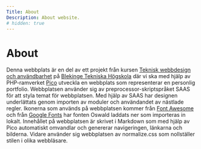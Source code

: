```yaml
---
Title: About
Description: About website.
# hidden: true
---
```


About
======

Denna webbplats är en del av ett projekt från kursen [Teknisk webbdesign och användbarhet](https://dbwebb.se/kurser/design-v3) på [Blekinge Tekniska Högskola](https://www.bth.se/) där vi ska med hjälp av PHP-ramverket [Pico](https://picocms.org/) utveckla en webbplats som representerar en personlig portfolio. 
Webbplatsen använder sig av preprocessor-skriptspråket SAAS för att styla temat för webbplatsen. Med hjälp av SAAS har
designen underlättats genom importen av moduler och användandet av nästlade regler.
Ikonerna som används på webbplatsen kommer från [Font Awesome](https://fontawesome.com/) och från [Google Fonts](https://fonts.google.com/) har fonten Oswald laddats ner som importeras in lokalt. 
Innehållet på webbplatsen är skrivet i Markdown som med hjälp av Pico automatiskt omvandlar och genererar navigeringen, länkarna och bilderna. 
Vidare använder sig webbplatsen av normalize.css som nollställer stilen i olika webbläsare.
